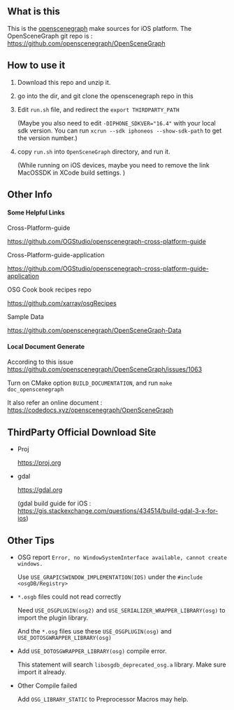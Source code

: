 ## What is this

This is the [openscenegraph](https://www.openscenegraph.com/) make sources for iOS platform. The OpenSceneGraph git repo is : https://github.com/openscenegraph/OpenSceneGraph



## How to use it

1. Download this repo and unzip it.

2. go into the dir, and git clone the openscenegraph repo in this

3. Edit `run.sh` file, and redirect the `export THIRDPARTY_PATH` 

   (Maybe you also need to edit `-DIPHONE_SDKVER="16.4"` with your local sdk version. You can run `xcrun --sdk iphoneos --show-sdk-path` to get the version number.)

4. copy `run.sh` into `OpenSceneGraph` directory, and run it.

   (While running on iOS devices, maybe you need to remove the link MacOSSDK in XCode build settings. )



## Other Info

#### Some Helpful Links

Cross-Platform-guide

https://github.com/OGStudio/openscenegraph-cross-platform-guide

Cross-Platform-guide-application

https://github.com/OGStudio/openscenegraph-cross-platform-guide-application

OSG Cook book recipes repo

https://github.com/xarray/osgRecipes

Sample Data

https://github.com/openscenegraph/OpenSceneGraph-Data



#### Local Document Generate

According to this issue https://github.com/openscenegraph/OpenSceneGraph/issues/1063

Turn on CMake option `BUILD_DOCUMENTATION`, and run `make doc_openscenegraph`

It also refer an online document : https://codedocs.xyz/openscenegraph/OpenSceneGraph



## ThirdParty Official Download Site

* Proj	

  https://proj.org

* gdal

  https://gdal.org

  (gdal build guide for iOS : https://gis.stackexchange.com/questions/434514/build-gdal-3-x-for-ios)



## Other Tips

* OSG report `Error, no WindowSystemInterface available, cannot create windows.`

  Use `USE_GRAPICSWINDOW_IMPLEMENTATION(IOS)`  under the `#include <osgDB/Registry>`

* `*.osgb` files could not read correctly

  Need  `USE_OSGPLUGIN(osg2)` and `USE_SERIALIZER_WRAPPER_LIBRARY(osg)` to import the plugin library.

  And the `*.osg` files use these `USE_OSGPLUGIN(osg)` and `USE_DOTOSGWRAPPER_LIBRARY(osg)`

* Add `USE_DOTOSGWRAPPER_LIBRARY(osg)` compile error.

  This statement will search `libosgdb_deprecated_osg.a` library. Make sure import it already. 

* Other Compile failed

  Add `OSG_LIBRARY_STATIC` to Preprocessor Macros may help.
